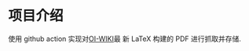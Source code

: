 # 项目介绍

使用 github action 实现对[OI-WIKI](https://github.com/OI-wiki/OI-Wiki-export)最
新 LaTeX 构建的 PDF 进行抓取并存储.
